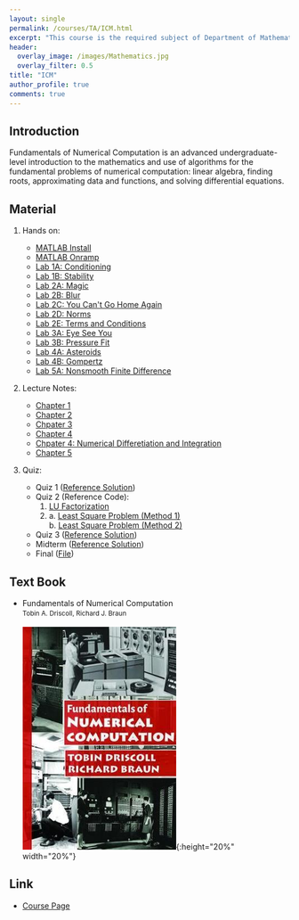 ```yaml
---
layout: single
permalink: /courses/TA/ICM.html
excerpt: "This course is the required subject of Department of Mathematics."
header:
  overlay_image: /images/Mathematics.jpg
  overlay_filter: 0.5
title: "ICM"
author_profile: true
comments: true
---
```


## Introduction

   Fundamentals of Numerical Computation is an advanced undergraduate-level introduction to the mathematics and use of algorithms for the fundamental problems of numerical computation: linear algebra, finding roots, approximating data and functions, and solving differential equations.<br>

## Material

1. Hands on:<br>
   * [MATLAB Install](/PDF/courses/TA/ICM/2018_09_12_Install_MATLAB.pdf)
   * [MATLAB Onramp](/PDF/courses/TA/ICM/2018_09_17a_Introduction_to_Matlab.pdf)
   * [Lab 1A: Conditioning](/PDF/courses/TA/ICM/2018_09_19a_Lab1A_Conditioning.pdf)
   * [Lab 1B: Stability](/PDF/courses/TA/ICM/2018_09_19b_Lab1B_Stability.pdf)
   * [Lab 2A: Magic](/PDF/courses/TA/ICM/2018_10_01a_Lab_2A_Magic.pdf)
   * [Lab 2B: Blur](/PDF/courses/TA/ICM/2018_10_03a_Lab_2B_Blur.pdf)
   * [Lab 2C: You Can't Go Home Again](/PDF/courses/TA/ICM/2018_10_08a_Lab_2C_Deblur.pdf)
   * [Lab 2D: Norms](/PDF/courses/TA/ICM/2018_10_15a_Lab_2D_Norms.pdf)
   * [Lab 2E: Terms and Conditions](/PDF/courses/TA/ICM/2018_10_17a_Lab_2E_Terms_and_Conditions.pdf)
   * [Lab 3A: Eye See You](/PDF/courses/TA/ICM/2018_10_22a_Lab_3A_Eye_See_You.pdf)
   * [Lab 3B: Pressure Fit](/PDF/courses/TA/ICM/2018_10_29a_Lab_3B_Pressure_Fit.pdf)
   * [Lab 4A: Asteroids](/PDF/courses/TA/ICM/2018_10_31a_Lab_4A_Asteroids.pdf)
   * [Lab 4B: Gompertz](/PDF/courses/TA/ICM/2018_12_05a_Lab_4B_Gompertz.pdf)
   * [Lab 5A: Nonsmooth Finite Difference](/PDF/courses/TA/ICM/2018_12_17a_Lab_5A_NonsmoothFD.pdf)

2. Lecture Notes:<br>
   * [Chapter 1](/PDF/courses/TA/ICM/Chapter1.pdf)
   * [Chapter 2](/PDF/courses/TA/ICM/Chapter2.pdf)
   * [Chpater 3](/PDF/courses/TA/ICM/Chapter3.pdf)
   * [Chapter 4](/PDF/courses/TA/ICM/Chapter4.pdf)
   * [Chpater 4: Numerical Differetiation and Integration](/PDF/courses/TA/ICM/Chapter4_diff_int.pdf)
   * [Chapter 5](/PDF/courses/TA/ICM/Chapter5.pdf)

3. Quiz:<br>
   * Quiz 1 ([Reference Solution](/PDF/courses/TA/ICM/Quiz1_Solution.pdf))
   * Quiz 2 (Reference Code):<br>
        1. [LU Factorization](/PDF/courses/TA/ICM/1.LU_Factorization.m)
        2. a. [Least Square Problem (Method 1)](/PDF/courses/TA/ICM/2a.Least_Square_Problem.m)<br>
           b. [Least Square Problem (Method 2)](/PDF/courses/TA/ICM/2b.Least_Square_Problem.m)
   * Quiz 3 ([Reference Solution](/PDF/courses/TA/ICM/Quiz3_Solution.pdf))
   * Midterm ([Reference Solution](/PDF/courses/TA/ICM/Midterm_Solution.pdf))
   * Final ([File](/PDF/courses/TA/ICM/Final.pdf))

## Text Book

   * Fundamentals of Numerical Computation<br>
     <small>Tobin A. Driscoll, Richard J. Braun</small><br><br>
     ![](./../../../images/courses/ICM.jpg){:height="20%" width="20%"}<br>

## Link

   * [Course Page](https://sites.google.com/view/icmfall2018/home)<br>


